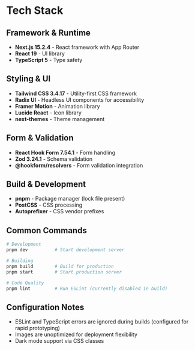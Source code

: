 # Tech Stack

## Framework & Runtime
- **Next.js 15.2.4** - React framework with App Router
- **React 19** - UI library
- **TypeScript 5** - Type safety

## Styling & UI
- **Tailwind CSS 3.4.17** - Utility-first CSS framework
- **Radix UI** - Headless UI components for accessibility
- **Framer Motion** - Animation library
- **Lucide React** - Icon library
- **next-themes** - Theme management

## Form & Validation
- **React Hook Form 7.54.1** - Form handling
- **Zod 3.24.1** - Schema validation
- **@hookform/resolvers** - Form validation integration

## Build & Development
- **pnpm** - Package manager (lock file present)
- **PostCSS** - CSS processing
- **Autoprefixer** - CSS vendor prefixes

## Common Commands

```bash
# Development
pnpm dev          # Start development server

# Building
pnpm build        # Build for production
pnpm start        # Start production server

# Code Quality
pnpm lint         # Run ESLint (currently disabled in build)
```

## Configuration Notes
- ESLint and TypeScript errors are ignored during builds (configured for rapid prototyping)
- Images are unoptimized for deployment flexibility
- Dark mode support via CSS classes